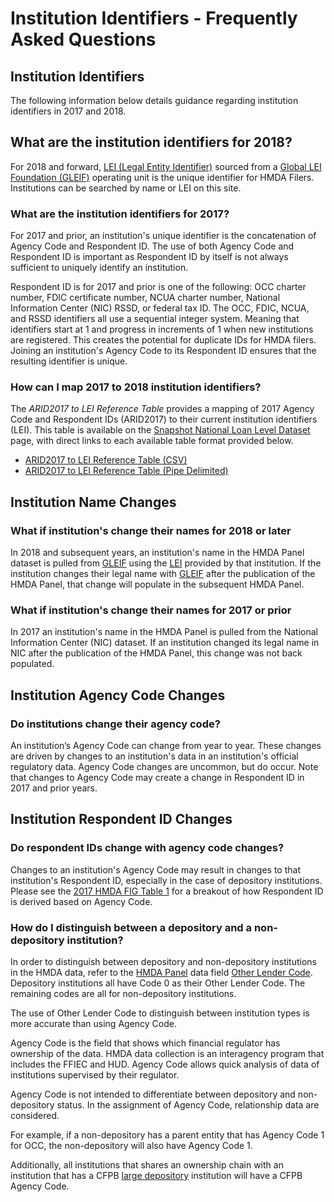 # Institution Identifiers - Frequently Asked Questions

## Institution Identifiers

The following information below details guidance regarding institution identifiers in 2017 and 2018.

## What are the institution identifiers for 2018?

For 2018 and forward, <a target="_blank" rel="noopener noreferrer" href="http://ffiec.cfpb.gov/documentation/2021/filing-faq#what-is-a-legal-entity-identifier-lei">LEI (Legal Entity Identifier)</a> sourced from a <a target="_blank" rel="noopener noreferrer" href="https://www.gleif.org/">Global LEI Foundation (GLEIF)</a> operating unit is the unique identifier for HMDA Filers. Institutions can be searched by name or LEI on this site.

### What are the institution identifiers for 2017?

For 2017 and prior, an institution's unique identifier is the concatenation of Agency Code and Respondent ID. The use of both Agency Code and Respondent ID is important as Respondent ID by itself is not always sufficient to uniquely identify an institution.

Respondent ID is for 2017 and prior is one of the following: OCC charter number, FDIC certificate number, NCUA charter number, National Information Center (NIC) RSSD, or federal tax ID. The OCC, FDIC, NCUA, and RSSD identifiers all use a sequential integer system. Meaning that identifiers start at 1 and progress in increments of 1 when new institutions are registered. This creates the potential for duplicate IDs for HMDA filers. Joining an institution's Agency Code to its Respondent ID ensures that the resulting identifier is unique.

### How can I map 2017 to 2018 institution identifiers?

The _ARID2017 to LEI Reference Table_ provides a mapping of 2017 Agency Code and Respondent IDs (ARID2017) to their current institution identifiers (LEI). This table is available on the <a href="https://ffiec.cfpb.gov/data-publication/snapshot-national-loan-level-dataset/">Snapshot National Loan Level Dataset</a> page, with direct links to each available table format provided below.

- <a download href="https://s3.amazonaws.com/cfpb-hmda-public/prod/snapshot-data/arid2017tolei/arid2017_to_lei_xref_csv.zip">ARID2017 to LEI Reference Table (CSV)</a>
- <a download href="https://s3.amazonaws.com/cfpb-hmda-public/prod/snapshot-data/arid2017tolei/arid2017_to_lei_xref_psv.zip">ARID2017 to LEI Reference Table (Pipe Delimited)</a>

## Institution Name Changes

### What if institution's change their names for 2018 or later

In 2018 and subsequent years, an institution's name in the HMDA Panel dataset is pulled from <a target="_blank" rel="noopener noreferrer" href="https://www.gleif.org/">GLEIF</a> using the <a target="_blank" rel="noopener noreferrer" href="http://ffiec.cfpb.gov/documentation/2021/filing-faq#what-is-a-legal-entity-identifier-lei">LEI</a> provided by that institution. If the institution changes their legal name with <a target="_blank" rel="noopener noreferrer" href="https://www.gleif.org/">GLEIF</a> after the publication of the HMDA Panel, that change will populate in the subsequent HMDA Panel.

### What if institution's change their names for 2017 or prior

In 2017 an institution's name in the HMDA Panel is pulled from the National Information Center (NIC) dataset. If an institution changed its legal name in NIC after the publication of the HMDA Panel, this change was not back populated.

## Institution Agency Code Changes

### Do institutions change their agency code?

An institution’s Agency Code can change from year to year. These changes are driven by changes to an institution's data in an institution's official regulatory data. Agency Code changes are uncommon, but do occur. Note that changes to Agency Code may create a change in Respondent ID in 2017 and prior years.

## Institution Respondent ID Changes

### Do respondent IDs change with agency code changes?

Changes to an institution's Agency Code may result in changes to that institution's Respondent ID, especially in the case of depository institutions. Please see the <a target="_blank" rel="noopener noreferrer" href="https://s3.amazonaws.com/cfpb-hmda-public/prod/help/2017-hmda-fig.pdf#page=14">2017 HMDA FIG Table 1</a> for a breakout of how Respondent ID is derived based on Agency Code.

### How do I distinguish between a depository and a non-depository institution?
In order to distinguish between depository and non-depository institutions in the HMDA data, refer to the <a target="_blank" rel="noopener noreferrer" href="https://ffiec.cfpb.gov/documentation/2020/panel-data-fields/">HMDA Panel</a> data field <a target="_blank" rel="noopener noreferrer" href="https://ffiec.cfpb.gov/documentation/2020/panel-data-fields/#other_lender_code">Other Lender Code</a>. Depository institutions all have Code 0 as their Other Lender Code. The remaining codes are all for non-depository institutions.

The use of Other Lender Code to distinguish between institution types is more accurate than using Agency Code. 

Agency Code is the field that shows which financial regulator has ownership of the data. HMDA data collection is an interagency program that includes the FFIEC and HUD. Agency Code allows quick analysis of data of institutions supervised by their regulator.

Agency Code is not intended to differentiate between depository and non-depository status. In the assignment of Agency Code, relationship data are considered. 

For example, if a non-depository has a parent entity that has Agency Code 1 for OCC, the non-depository will also have Agency Code 1. 

Additionally, all institutions that shares an ownership chain with an institution that has a CFPB <a target="_blank" rel="noopener noreferrer" href="https://www.consumerfinance.gov/compliance/supervision-examinations/institutions/">large depository</a> institution will have a CFPB Agency Code.